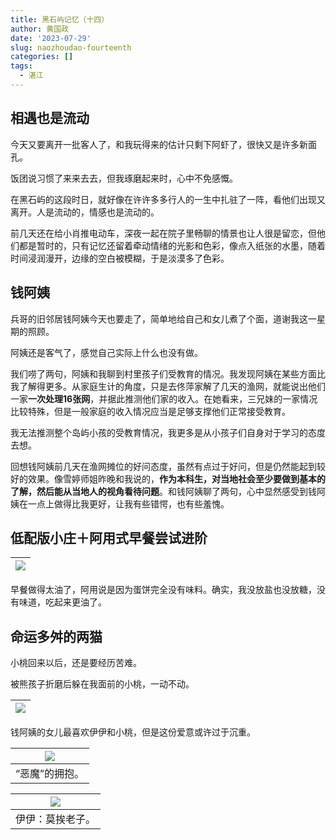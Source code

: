 ```yaml
---
title: 黑石屿记忆（十四）
author: 黄国政
date: '2023-07-29'
slug: naozhoudao-fourteenth
categories: []
tags:
  - 湛江
---
```



<!--more-->

## 相遇也是流动

今天又要离开一批客人了，和我玩得来的估计只剩下阿虾了，很快又是许多新面孔。

饭团说习惯了来来去去，但我琢磨起来时，心中不免感慨。

在黑石屿的这段时日，就好像在许许多多行人的一生中扎驻了一阵，看他们出现又离开。人是流动的，情感也是流动的。

前几天还在给小肖推电动车，深夜一起在院子里畅聊的情景也让人很是留恋，但他们都是暂时的，只有记忆还留着牵动情绪的光影和色彩，像点入纸张的水墨，随着时间浸润漫开，边缘的空白被模糊，于是淡漠多了色彩。

## 钱阿姨

兵哥的旧邻居钱阿姨今天也要走了，简单地给自己和女儿煮了个面，道谢我这一星期的照顾。

阿姨还是客气了，感觉自己实际上什么也没有做。

我们唠了两句，阿姨和我聊到村里孩子们受教育的情况。我发现阿姨在某些方面比我了解得更多。从家庭生计的角度，只是去佟萍家解了几天的渔网，就能说出他们一家**一次处理16张网**，并据此推测他们家的收入。在她看来，三兄妹的一家情况比较特殊，但是一般家庭的收入情况应当是足够支撑他们正常接受教育。

我无法推测整个岛屿小孩的受教育情况，我更多是从小孩子们自身对于学习的态度去想。

回想钱阿姨前几天在渔网摊位的好问态度，虽然有点过于好问，但是仍然能起到较好的效果。像雪婷师姐昨晚和我说的，**作为本科生，对当地社会至少要做到基本的了解，然后能从当地人的视角看待问题**。和钱阿姨聊了两句，心中显然感受到钱阿姨在一点上做得比我更好，让我有些错愕，也有些羞愧。

## 低配版小庄＋阿用式早餐尝试进阶

|![](/images/posts/2023/07/07-29-breakfast.jpg)|
|:-:|

早餐做得太油了，阿用说是因为蛋饼完全没有味料。确实，我没放盐也没放糖，没有味道，吃起来更油了。

## 命运多舛的两猫

小桃回来以后，还是要经历苦难。

被熊孩子折磨后躲在我面前的小桃，一动不动。

|![](/images/posts/2023/07/07-29-xiaotao.jpg)|
|:-:|

钱阿姨的女儿最喜欢伊伊和小桃，但是这份爱意或许过于沉重。

|![](/images/posts/2023/07/07-29-kelian-de-yiyi.jpg)|
|:-:|
|“恶魔”的拥抱。|

|![](/images/posts/2023/07/07-29-kelian-de-yiyi2.jpg)|
|:-:|
|伊伊：莫挨老子。|
